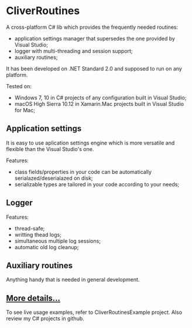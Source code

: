 # CliverRoutines

A cross-platform C# lib which provides the frequently needed routines:

- application settings manager that supersedes the one provided by Visual Studio;
- logger with multi-threading and session support;
- auxiliary routines;

It has been developed on .NET Standard 2.0 and supposed to run on any platform. 

Tested on:
- Windows 7, 10 in C# projects of any configuration built in Visual Studio;
- macOS High Sierra 10.12 in Xamarin.Mac projects built in Visual Studio for Mac;

## Application settings
It is easy to use aplication settings engine which is more versatile and flexible than the Visual Studio's one.

Features:
- class fields/properties in your code can be automatically serialazed/deserialazed on disk;
- serializable types are tailored in your code according to your needs;

## Logger 
Features:
- thread-safe;
- writting thead logs;
- simultaneous multiple log sessions;
- automatic old log cleanup; 

## Auxiliary routines 
Anything handy that is needed in general development.


## [More details...](https://sergeystoyan.github.io/CliverRoutines/#1)

To see live usage examples, refer to CliverRoutinesExample project. Also review my C# projects in github.
